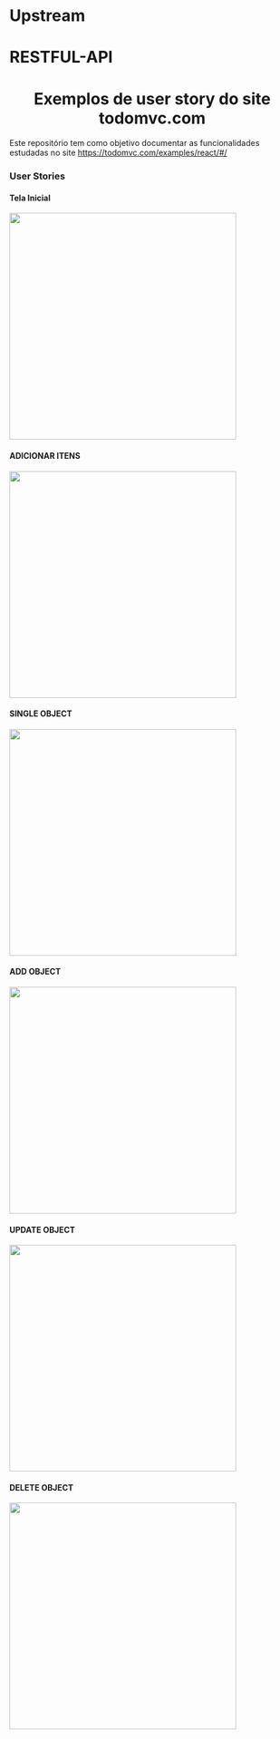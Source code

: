 # Upstream
 


# RESTFUL-API
<h1 align="center"> Exemplos de user story do site todomvc.com </h1>

Este repositório tem como objetivo documentar as funcionalidades estudadas no site https://todomvc.com/examples/react/#/

<h3>User Stories</h3>

<h4>Tela Inicial</h4>
<img src="https://github.com/IngridVanzeli/Upstream/assets/47196643/2948d312-4dcd-4099-9bff-9be7dae30c1a" width="400"/>

<h4>ADICIONAR ITENS</h4>
<img src="https://github.com/IngridVanzeli/Upstream/assets/47196643/833b29db-8afd-4f95-ab47-37aaa2c93b5e" width="400"/>

<h4>SINGLE OBJECT</h4>
<img src="https://github.com/IngridVanzeli/RESTFUL-API/assets/47196643/ea37011a-b521-496a-b513-7e160cc92725"width="400"/>

<h4>ADD OBJECT</h4>
<img src="https://github.com/IngridVanzeli/RESTFUL-API/assets/47196643/70bafa58-87ba-4c6f-bd69-c9bcfe948373" width="400"/>

<h4>UPDATE OBJECT</h4>
<img src="https://github.com/IngridVanzeli/RESTFUL-API/assets/47196643/ee245b82-6ed4-4eac-badc-69ed2ffef866" width="400"/>

<h4>DELETE OBJECT</h4>
<img src="https://github.com/IngridVanzeli/RESTFUL-API/assets/47196643/94436ac0-c574-46f4-a1fa-f6484921f4fb" width="400"/>
